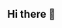 ## Hi there 👋

<!--
---

### Lucia Trujillo ✨ 
**User Experience Designer | Data Enthusiast**

#### About Me
Hello! I'm Lucia Trujillo, a User Experience Designer with a growing passion for data analysis and Python. Currently pursuing a Master's in Big Data, I integrate UX expertise with data science skills to develop user-centric and effective solutions.

#### Skills

- 📊 Data Analysis  
- 🎨 UX/UI Design  
- 🖌️ Figma  
- 🔍 Problem Solver  
- 🎯 Design Thinking

#### Connect With Me
- 🔗 [LinkedIn](https://www.linkedin.com/in/lucia-trujillo/)  
- 📂 [GitHub](https://github.com/luciatrujillo)

---
-->

